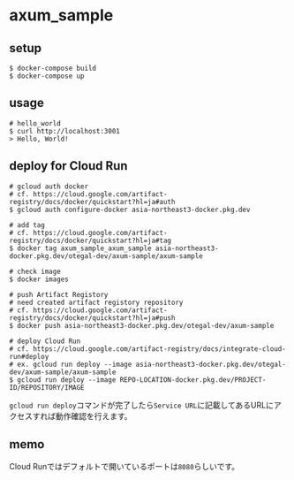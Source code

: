 # axum_sample

## setup
```shell
$ docker-compose build
$ docker-compose up
```

## usage
```shell
# hello_world
$ curl http://localhost:3001
> Hello, World!
```

## deploy for Cloud Run
```shell
# gcloud auth docker
# cf. https://cloud.google.com/artifact-registry/docs/docker/quickstart?hl=ja#auth
$ gcloud auth configure-docker asia-northeast3-docker.pkg.dev

# add tag
# cf. https://cloud.google.com/artifact-registry/docs/docker/quickstart?hl=ja#tag
$ docker tag axum_sample_axum_sample asia-northeast3-docker.pkg.dev/otegal-dev/axum-sample/axum-sample

# check image
$ docker images

# push Artifact Registory
# need created artifact registory repository
# cf. https://cloud.google.com/artifact-registry/docs/docker/quickstart?hl=ja#push
$ docker push asia-northeast3-docker.pkg.dev/otegal-dev/axum-sample

# deploy Cloud Run
# cf. https://cloud.google.com/artifact-registry/docs/integrate-cloud-run#deploy
# ex. gcloud run deploy --image asia-northeast3-docker.pkg.dev/otegal-dev/axum-sample/axum-sample
$ gcloud run deploy --image REPO-LOCATION-docker.pkg.dev/PROJECT-ID/REPOSITORY/IMAGE

```

`gcloud run deploy`コマンドが完了したら`Service URL`に記載してあるURLにアクセスすれば動作確認を行えます。

## memo
Cloud Runではデフォルトで開いているポートは`8080`らしいです。

